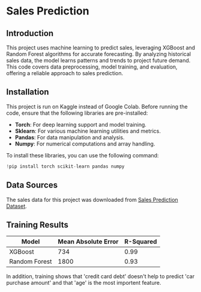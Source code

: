 # Sales Prediction
## **Introduction**
This project uses machine learning to predict sales, leveraging XGBoost and Random Forest algorithms for accurate forecasting. By analyzing historical sales data, the model learns patterns and trends to project future demand. This code covers data preprocessing, model training, and evaluation, offering a reliable approach to sales prediction.

## **Installation**

This project is run on Kaggle instead of Google Colab. Before running the code, ensure that the following libraries are pre-installed:

- **Torch**: For deep learning support and model training.
- **Sklearn**: For various machine learning utilities and metrics.
- **Pandas**: For data manipulation and analysis.
- **Numpy**: For numerical computations and array handling.

To install these libraries, you can use the following command:

```python
!pip install torch scikit-learn pandas numpy
```

## **Data Sources**
The sales data for this project was downloaded from [Sales Prediction Dataset](https://www.kaggle.com/datasets/mohdshahnawazaadil/sales-prediction-dataset).

## **Training Results**

| Model          | Mean Absolute Error | R-Squared |
|----------------|---------------------|-----------|
| XGBoost        | 734                 | 0.99      |
| Random Forest  | 1800                | 0.93      |

In addition, training shows that 'credit card debt' doesn't help to predict 'car purchase amount' and that 'age' is the most importent feature.
